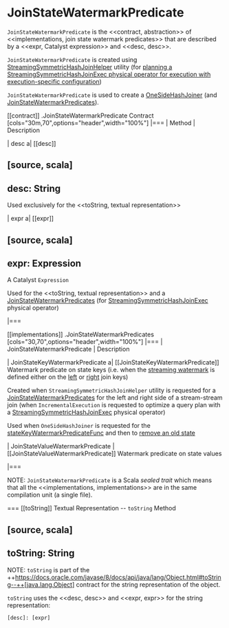 # JoinStateWatermarkPredicate

`JoinStateWatermarkPredicate` is the <<contract, abstraction>> of <<implementations, join state watermark predicates>> that are described by a <<expr, Catalyst expression>> and <<desc, desc>>.

`JoinStateWatermarkPredicate` is created using [StreamingSymmetricHashJoinHelper](StreamingSymmetricHashJoinHelper.md#getOneSideStateWatermarkPredicate) utility (for [planning a StreamingSymmetricHashJoinExec physical operator for execution with execution-specific configuration](IncrementalExecution.md#state))

`JoinStateWatermarkPredicate` is used to create a [OneSideHashJoiner](OneSideHashJoiner.md) (and [JoinStateWatermarkPredicates](spark-sql-streaming-JoinStateWatermarkPredicates.md)).

[[contract]]
.JoinStateWatermarkPredicate Contract
[cols="30m,70",options="header",width="100%"]
|===
| Method
| Description

| desc
a| [[desc]]

[source, scala]
----
desc: String
----

Used exclusively for the <<toString, textual representation>>

| expr
a| [[expr]]

[source, scala]
----
expr: Expression
----

A Catalyst `Expression`

Used for the <<toString, textual representation>> and a [JoinStateWatermarkPredicates](StreamingSymmetricHashJoinHelper.md#getStateWatermarkPredicates) (for [StreamingSymmetricHashJoinExec](physical-operators/StreamingSymmetricHashJoinExec.md) physical operator)

|===

[[implementations]]
.JoinStateWatermarkPredicates
[cols="30,70",options="header",width="100%"]
|===
| JoinStateWatermarkPredicate
| Description

| JoinStateKeyWatermarkPredicate
a| [[JoinStateKeyWatermarkPredicate]] Watermark predicate on state keys (i.e. when the [streaming watermark](streaming-watermark/index.md) is defined either on the [left](physical-operators/StreamingSymmetricHashJoinExec.md#leftKeys) or [right](physical-operators/StreamingSymmetricHashJoinExec.md#rightKeys) join keys)

Created when `StreamingSymmetricHashJoinHelper` utility is requested for a [JoinStateWatermarkPredicates](StreamingSymmetricHashJoinHelper.md#getStateWatermarkPredicates) for the left and right side of a stream-stream join (when `IncrementalExecution` is requested to optimize a query plan with a [StreamingSymmetricHashJoinExec](physical-operators/StreamingSymmetricHashJoinExec.md) physical operator)

Used when `OneSideHashJoiner` is requested for the [stateKeyWatermarkPredicateFunc](OneSideHashJoiner.md#stateKeyWatermarkPredicateFunc) and then to [remove an old state](OneSideHashJoiner.md#removeOldState)

| JoinStateValueWatermarkPredicate
| [[JoinStateValueWatermarkPredicate]] Watermark predicate on state values

|===

NOTE: `JoinStateWatermarkPredicate` is a Scala *sealed trait* which means that all the <<implementations, implementations>> are in the same compilation unit (a single file).

=== [[toString]] Textual Representation -- `toString` Method

[source, scala]
----
toString: String
----

NOTE: `toString` is part of the ++https://docs.oracle.com/javase/8/docs/api/java/lang/Object.html#toString--++[java.lang.Object] contract for the string representation of the object.

`toString` uses the <<desc, desc>> and <<expr, expr>> for the string representation:

```
[desc]: [expr]
```
